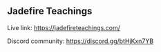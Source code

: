 ## Jadefire Teachings

Live link: https://jadefireteachings.com/

Discord community: https://discord.gg/btHjKxn7YB
